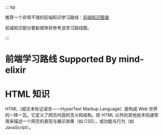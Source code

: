 ::: tip

推荐一个非常不错的前端知识学习路线：[前端知识图谱](https://gitee.com/jishupang/web_atlas)

前端知识部分更新顺序将参考该学习路线图。

:::

# 前端学习路线 <badge type="warning">Supported By mind-elixir</badge>

<FrontEndRoute/>

<script setup>
import FrontEndRoute from '../.vitepress/views/learningRoute/FrontEndRoute.vue';

</script>

# HTML 知识

HTML（超文本标记语言——HyperText Markup Language）是构成 Web 世界的一砖一瓦。它定义了网页内容的含义和结构。除 HTML 以外的其他技术则通常用来描述一个网页的表现与展示效果（如 CSS），或功能与行为（如 JavaScript）。
